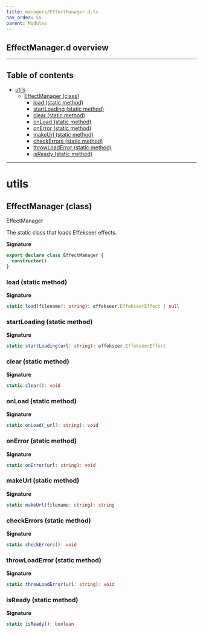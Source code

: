 ```yaml
---
title: managers/EffectManager.d.ts
nav_order: 55
parent: Modules
---
```


## EffectManager.d overview

---

<h2 class="text-delta">Table of contents</h2>

- [utils](#utils)
  - [EffectManager (class)](#effectmanager-class)
    - [load (static method)](#load-static-method)
    - [startLoading (static method)](#startloading-static-method)
    - [clear (static method)](#clear-static-method)
    - [onLoad (static method)](#onload-static-method)
    - [onError (static method)](#onerror-static-method)
    - [makeUrl (static method)](#makeurl-static-method)
    - [checkErrors (static method)](#checkerrors-static-method)
    - [throwLoadError (static method)](#throwloaderror-static-method)
    - [isReady (static method)](#isready-static-method)

---

# utils

## EffectManager (class)

EffectManager

The static class that loads Effekseer effects.

**Signature**

```ts
export declare class EffectManager {
  constructor()
}
```

### load (static method)

**Signature**

```ts
static load(filename?: string): effekseer.EffekseerEffect | null
```

### startLoading (static method)

**Signature**

```ts
static startLoading(url: string): effekseer.EffekseerEffect
```

### clear (static method)

**Signature**

```ts
static clear(): void
```

### onLoad (static method)

**Signature**

```ts
static onLoad(_url?: string): void
```

### onError (static method)

**Signature**

```ts
static onError(url: string): void
```

### makeUrl (static method)

**Signature**

```ts
static makeUrl(filename: string): string
```

### checkErrors (static method)

**Signature**

```ts
static checkErrors(): void
```

### throwLoadError (static method)

**Signature**

```ts
static throwLoadError(url: string): void
```

### isReady (static method)

**Signature**

```ts
static isReady(): boolean
```
